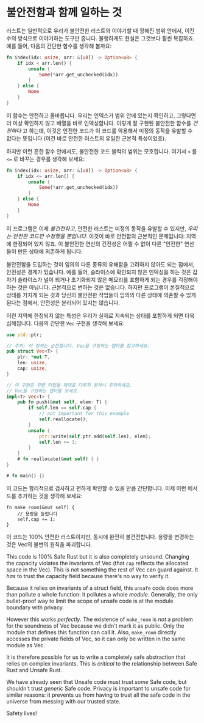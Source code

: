 # 불안전함과 함께 일하는 것

러스트는 일반적으로 우리가 불안전한 러스트와 이야기할 때 정해진 범위 안에서, 이진수의 방식으로 이야기하는 도구만 줍니다. 불행하게도 현실은 그것보다 훨씬 복잡하죠. 예를 들어, 다음의 간단한 함수를 생각해 볼까요:

```rust
fn index(idx: usize, arr: &[u8]) -> Option<u8> {
    if idx < arr.len() {
        unsafe {
            Some(*arr.get_unchecked(idx))
        }
    } else {
        None
    }
}
```

이 함수는 안전하고 올바릅니다. 우리는 인덱스가 범위 안에 있는지 확인하고, 그렇다면 더 이상 확인하지 않고 배열을 바로 인덱싱합니다. 이렇게 잘 구현된 불안전한 함수를 *건전하다* 고 하는데, 
이것은 안전한 코드가 이 코드를 악용해서 미정의 동작을 유발할 수 없다는 뜻입니다 (이건 바로 안전한 러스트의 유일한 근본적 특성이었죠).

하지만 이런 흔한 함수 안에서도, 불안전한 코드 블럭의 범위는 모호합니다. 여기서 `<` 를 `<=` 로 바꾸는 경우를 생각해 보세요:

```rust
fn index(idx: usize, arr: &[u8]) -> Option<u8> {
    if idx <= arr.len() {
        unsafe {
            Some(*arr.get_unchecked(idx))
        }
    } else {
        None
    }
}
```

이 프로그램은 이제 *불건전하고*, 안전한 러스트는 미정의 동작을 유발할 수 있지만, *우리는 안전한 코드만 수정했을 뿐입니다*. 이것이 바로 안전함의 근본적인 문제입니다: 지역에 한정되어 있지 않죠. 
이 불안전한 연산의 건전성은 어쩔 수 없이 다른 "안전한" 연산들이 만든 상태에 의존하게 됩니다.

불안전함을 도입하는 것이 임의의 다른 종류의 유해함을 고려하지 않아도 되는 점에서, 안전성은 경계가 있습니다. 예를 들어, 슬라이스에 확인되지 않은 인덱싱을 하는 것은 갑자기 슬라이스가 널이 되거나 초기화되지 않은 메모리를 포함하게 되는 경우를 걱정해야 하는 것은 아닙니다. 근본적으로 변하는 것은 없습니다. 하지만 프로그램이 본질적으로 상태를 가지게 되는 것과 당신의 불안전한 작업들이 임의의 다른 상태에 의존할 수 있게 된다는 점에서, 안전성은 분리되어 있지는 않습니다.

이런 지역에 한정되지 않는 특성은 우리가 실제로 지속되는 상태를 포함하게 되면 더욱 심해집니다. 다음의 간단한 `Vec` 구현을 생각해 보세요: 

```rust
use std::ptr;

// 주의: 이 정의는 순진합니다. Vec을 구현하는 챕터를 참고하세요.
pub struct Vec<T> {
    ptr: *mut T,
    len: usize,
    cap: usize,
}

// 이 구현은 무량 타입을 제대로 다루지 못하니 주의하세요.
// Vec을 구현하는 챕터를 보세요.
impl<T> Vec<T> {
    pub fn push(&mut self, elem: T) {
        if self.len == self.cap {
            // not important for this example
            self.reallocate();
        }
        unsafe {
            ptr::write(self.ptr.add(self.len), elem);
            self.len += 1;
        }
    }
    # fn reallocate(&mut self) { }
}

# fn main() {}
```

이 코드는 합리적으로 검사하고 편하게 확인할 수 있을 만큼 간단합니다. 이제 이런 메서드를 추가하는 것을 생각해 보세요: 

<!-- ignore: simplified code -->
```rust,ignore
fn make_room(&mut self) {
    // 용량을 늘립니다
    self.cap += 1;
}
```

이 코드는 100% 안전한 러스트이지만, 동시에 완전히 불건전합니다. 용량을 변경하는 것은 Vec의 불변의 원칙을 파괴합니다. 

This code is 100% Safe Rust but it is also completely unsound. Changing the
capacity violates the invariants of Vec (that `cap` reflects the allocated space
in the Vec). This is not something the rest of Vec can guard against. It *has*
to trust the capacity field because there's no way to verify it.

Because it relies on invariants of a struct field, this `unsafe` code
does more than pollute a whole function: it pollutes a whole *module*.
Generally, the only bullet-proof way to limit the scope of unsafe code is at the
module boundary with privacy.

However this works *perfectly*. The existence of `make_room` is *not* a
problem for the soundness of Vec because we didn't mark it as public. Only the
module that defines this function can call it. Also, `make_room` directly
accesses the private fields of Vec, so it can only be written in the same module
as Vec.

It is therefore possible for us to write a completely safe abstraction that
relies on complex invariants. This is *critical* to the relationship between
Safe Rust and Unsafe Rust.

We have already seen that Unsafe code must trust *some* Safe code, but shouldn't
trust *generic* Safe code. Privacy is important to unsafe code for similar reasons:
it prevents us from having to trust all the safe code in the universe from messing
with our trusted state.

Safety lives!
